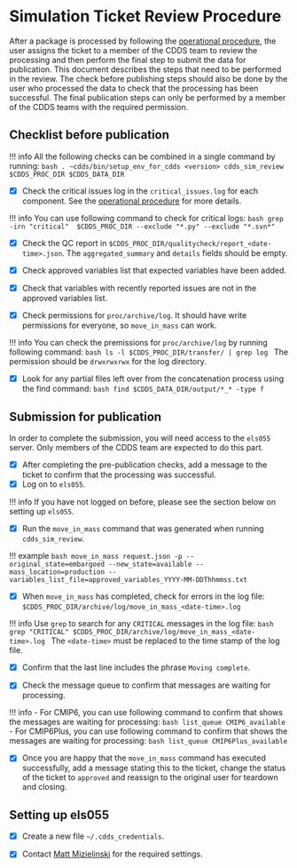 # Simulation Ticket Review Procedure

After a package is processed by following the [operational procedure](../operational_procedure/cmip6.md), the user assigns 
the ticket to a member of the CDDS team to review the processing and then perform the final step to submit the data for 
publication. This document describes the steps that need to be performed in the review. The check before publishing steps 
should also be done by the user who processed the data to check that the processing has been successful. The final publication 
steps can only be performed by a member of the CDDS teams with the required permission.

## Checklist before publication

!!! info
      All the following checks can be combined in a single command by running:
      ```bash
      . ~cdds/bin/setup_env_for_cdds <version>
      cdds_sim_review $CDDS_PROC_DIR $CDDS_DATA_DIR
      ```

- [x] Check the critical issues log in the `critical_issues.log` for each component. 
      See the [operational procedure](../operational_procedure/cmip6.md) for more details.

!!! info
    You can use following command to check for critical logs:
    ```bash
    grep -irn "critical"  $CDDS_PROC_DIR --exclude "*.py" --exclude "*.svn*"
    ```

- [x] Check the QC report in `$CDDS_PROC_DIR/qualitycheck/report_<date-time>.json`.  The `aggregated_summary` and `details` 
      fields should be empty.

- [x] Check approved variables list that expected variables have been added.

- [x] Check that variables with recently reported issues are not in the approved variables list.

- [x] Check permissions for `proc/archive/log`. It should have write permissions for everyone, so `move_in_mass` can work.

!!! info
    You can check the premissions for `proc/archive/log` by running following command:
    ```bash
    ls -l $CDDS_PROC_DIR/transfer/ | grep log
    ```
    The permission should be `drwxrwxrwx` for the log directory.

- [x] Look for any partial files left over from the concatenation process using the find command:
      ```bash
      find $CDDS_DATA_DIR/output/*_* -type f
      ```

## Submission for publication

In order to complete the submission, you will need access to the `els055` server. Only members of the CDDS team are 
expected to do this part.

- [x] After completing the pre-publication checks, add a message to the ticket to confirm that the processing was successful.
- [x] Log on to `els055`.

!!! info
       If you have not logged on before, please see the section below on setting up `els055`.

- [x] Run the `move_in_mass` command that was generated when running `cdds_sim_review`.

!!! example
    ```bash
    move_in_mass request.json -p --original_state=embargoed --new_state=available --mass_location=production --variables_list_file=approved_variables_YYYY-MM-DDThhmmss.txt
    ```

- [x] When `move_in_mass` has completed, check for errors in the log file: `$CDDS_PROC_DIR/archive/log/move_in_mass_<date-time>.log`

!!! info
    Use `grep` to search for any `CRITICAL` messages in the log file:
    ```bash
    grep "CRITICAL" $CDDS_PROC_DIR/archive/log/move_in_mass_<date-time>.log
    ```
    The `<date-time>` must be replaced to the time stamp of the log file.

- [x] Confirm that the last line includes the phrase `Moving complete`.

- [x] Check the message queue to confirm that messages are waiting for processing.

!!! info
    - For CMIP6, you can use following command to confirm that shows the messages are waiting for processing:
      ```bash
      list_queue CMIP6_available
      ```
    - For CMIP6Plus, you can use following command to confirm that shows the messages are waiting for processing:
      ```bash
      list_queue CMIP6Plus_available
      ```

- [x] Once you are happy that the `move_in_mass` command has executed successfully, add a message stating this to the 
      ticket, change the status of the ticket to `approved` and reassign to the original user for teardown and closing.

## Setting up els055

- [x] Create a new file `~/.cdds_credentials`.

- [x] Contact [Matt Mizielinski](mailto:matt.mizielinski@metoffice.gov.uk) for the required settings.